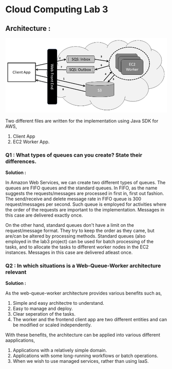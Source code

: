 # Cloud Computing Lab 3

## Architecture : 

![](images/lab3-architecture.png)


Two different files are written for the implementation using Java SDK for AWS,

1. Client App
2. EC2 Worker App.

### Q1 : What types of queues can you create? State their differences.

**Solution :**

In Amazon Web Services, we can create two different types of queues. The queues are FIFO queues and the standard queues. In FIFO, as the name suggests
the requests/messages are processed in first in, first out fashion. The send/receive and delete message rate in FIFO queue is 300 request/messages per second.
Such queue is employed for activities where the order of the requests are important to the implementation. Messages in this case are delivered exactly once.

On the other hand, standard queues don't have a limit on the request/message format. They try to keep the order as they came, but are/can be altered by processing methods. Standard queues (also employed in the lab3 project) can be used for batch processing of the tasks, and to allocate the tasks to different worker nodes in the EC2 instances. Messages in this case are delivered atleast once.

### Q2 : In which situations is a Web-Queue-Worker architecture relevant

**Solution :**

As the web-queue-worker architecture provides various benefits such as,

1. Simple and easy architectre to understand.
2. Easy to manage and deploy.
3. Clear seperation of the tasks.
4. The worker and the frontend client app are two different entities and can be modified or scaled independently.

With these benefits, the architecture can be applied into various different aapplications,

1. Applications with a relatively simple domain.
2. Applications with some long-running workflows or batch operations.
3. When we wish to use managed services, rather than using IaaS.
